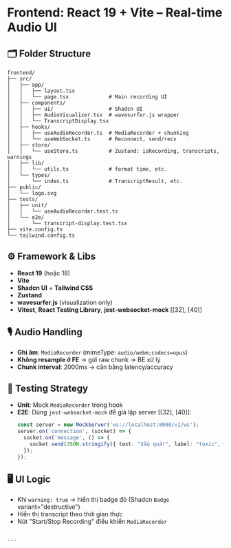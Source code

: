 # Frontend: React 19 + Vite – Real-time Audio UI

## 🗂️ Folder Structure
```
frontend/
├── src/
│   ├── app/
│   │   ├── layout.tsx
│   │   └── page.tsx             # Main recording UI
│   ├── components/
│   │   ├── ui/                  # Shadcn UI
│   │   ├── AudioVisualizer.tsx  # wavesurfer.js wrapper
│   │   └── TranscriptDisplay.tsx
│   ├── hooks/
│   │   ├── useAudioRecorder.ts  # MediaRecorder + chunking
│   │   └── useWebSocket.ts      # Reconnect, send/recv
│   ├── store/
│   │   └── useStore.ts          # Zustand: isRecording, transcripts, warnings
│   ├── lib/
│   │   └── utils.ts             # format time, etc.
│   └── types/
│       └── index.ts             # TranscriptResult, etc.
├── public/
│   └── logo.svg
├── tests/
│   ├── unit/
│   │   └── useAudioRecorder.test.ts
│   └── e2e/
│       └── transcript-display.test.tsx
├── vite.config.ts
└── tailwind.config.ts
```

## ⚙️ Framework & Libs
- **React 19** (hoặc 18)
- **Vite**
- **Shadcn UI** + **Tailwind CSS**
- **Zustand**
- **wavesurfer.js** (visualization only)
- **Vitest**, **React Testing Library**, **jest-websocket-mock** [[32], [40]]

## 🎙️ Audio Handling
- **Ghi âm**: `MediaRecorder` (mimeType: `audio/webm;codecs=opus`) 
- **Không resample ở FE** → gửi raw chunk → BE xử lý
- **Chunk interval**: 2000ms → cân bằng latency/accuracy

## 🧪 Testing Strategy
- **Unit**: Mock `MediaRecorder` trong hook
- **E2E**: Dùng `jest-websocket-mock` để giả lập server [[32], [40]]:
  ```ts
  const server = new MockServer('ws://localhost:8000/v1/ws');
  server.on('connection', (socket) => {
    socket.on('message', () => {
      socket.send(JSON.stringify({ text: "Xấu quá!", label: "toxic", warning: true }));
    });
  });
  ```

## 🖥️ UI Logic
- Khi `warning: true` → hiển thị badge đỏ (Shadcn `Badge` variant="destructive")
- Hiển thị transcript theo thời gian thực
- Nút "Start/Stop Recording" điều khiển `MediaRecorder`
```

---
